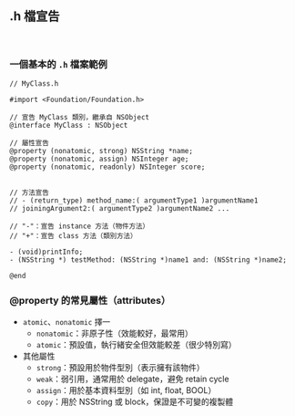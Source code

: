 ## .h 檔宣告
<br />


### 一個基本的 `.h` 檔案範例
```objc
// MyClass.h

#import <Foundation/Foundation.h>

// 宣告 MyClass 類別，繼承自 NSObject
@interface MyClass : NSObject

// 屬性宣告
@property (nonatomic, strong) NSString *name;
@property (nonatomic, assign) NSInteger age;
@property (nonatomic, readonly) NSInteger score;


// 方法宣告
// - (return_type) method_name:( argumentType1 )argumentName1 
// joiningArgument2:( argumentType2 )argumentName2 ... 

// "-"：宣告 instance 方法（物件方法）
// "+"：宣告 class 方法（類別方法）

- (void)printInfo;
- (NSString *) testMethod: (NSString *)name1 and: (NSString *)name2;

@end
```



### @property 的常見屬性（attributes）

- `atomic`、`nonatomic` 擇一
   * `nonatomic`：非原子性（效能較好，最常用）
   * `atomic`：預設值，執行緒安全但效能較差（很少特別寫）
- 其他屬性
   * `strong`：預設用於物件型別（表示擁有該物件）
   * `weak`：弱引用，通常用於 delegate，避免 retain cycle
   * `assign`：用於基本資料型別（如 int, float, BOOL）
   * `copy`：用於 NSString 或 block，保證是不可變的複製體



